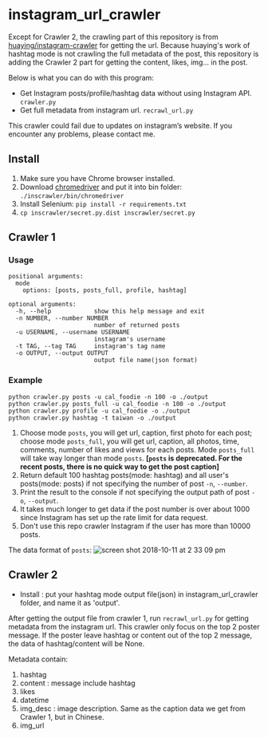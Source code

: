 # instagram_url_crawler
Except for Crawler 2, the crawling part of this repository is from [huaying/instagram-crawler](https://github.com/huaying/instagram-crawler) for getting the url. Because huaying's work of hashtag mode is not crawling the full metadata of the post, this repository is adding the Crawler 2 part for getting the content, likes, img... in the post.

Below is what you can do with this program:
- Get Instagram posts/profile/hashtag data without using Instagram API. `crawler.py`
- Get full metadata from instagram url. `recrawl_url.py`

This crawler could fail due to updates on instagram’s website. If you encounter any problems, please contact me.

## Install
1. Make sure you have Chrome browser installed.
2. Download [chromedriver](https://sites.google.com/a/chromium.org/chromedriver/) and put it into bin folder: `./inscrawler/bin/chromedriver`
3. Install Selenium: `pip install -r requirements.txt`
4. `cp inscrawler/secret.py.dist inscrawler/secret.py`

## Crawler 1
### Usage
```
positional arguments:
  mode
    options: [posts, posts_full, profile, hashtag]

optional arguments:
  -h, --help            show this help message and exit
  -n NUMBER, --number NUMBER
                        number of returned posts
  -u USERNAME, --username USERNAME
                        instagram's username
  -t TAG, --tag TAG     instagram's tag name
  -o OUTPUT, --output OUTPUT
                        output file name(json format)
```


### Example
```
python crawler.py posts -u cal_foodie -n 100 -o ./output
python crawler.py posts_full -u cal_foodie -n 100 -o ./output
python crawler.py profile -u cal_foodie -o ./output
python crawler.py hashtag -t taiwan -o ./output
```
1. Choose mode `posts`, you will get url, caption, first photo for each post; choose mode `posts_full`, you will get url, caption, all photos, time, comments, number of likes and views for each posts. Mode `posts_full` will take way longer than mode `posts`. **[`posts` is deprecated. For the recent posts, there is no quick way to get the post caption]**
1. Return default 100 hashtag posts(mode: hashtag) and all user's posts(mode: posts) if not specifying the number of post `-n`, `--number`.
2. Print the result to the console if not specifying the output path of post `-o`, `--output`.
3. It takes much longer to get data if the post number is over about 1000 since Instagram has set up the rate limit for data request.
4. Don't use this repo crawler Instagram if the user has more than 10000 posts.

The data format of `posts`:
![screen shot 2018-10-11 at 2 33 09 pm](https://user-images.githubusercontent.com/3991678/46835356-cd521d80-cd62-11e8-9bb1-888bc32af484.png)

## Crawler 2
- Install : put your hashtag mode output file(json) in instagram_url_crawler folder, and name it as 'output'.

After getting the output file from crawler 1, run `recrawl_url.py` for getting metadata from the instagram url.
This crawler only focus on the top 2 poster message. If the poster leave hashtag or content out of the top 2 message, the data of hashtag/content will be None.

Metadata contain:
1. hashtag
2. content : message include hashtag
3. likes
4. datetime
5. img_desc : image description. Same as the caption data we get from Crawler 1, but in Chinese.
6. img_url
